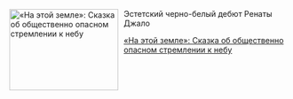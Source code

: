 <!--2025-07-18 10:15:06-->
<div class="yb">
  <div class="rss kino_kino"><a href="https://www.kino-teatr.ru/kino/art/tv/7625/" title="«На этой земле»: Сказка об общественно опасном стремлении к небу"><img src="https://www.kino-teatr.ru/art/5/2/7625/poster.jpg" width="196" height="147" align="left" hspace="5" style="margin: 0px 10px 0px 5px" alt="«На этой земле»: Сказка об общественно опасном стремлении к небу"/></a>Эстетский черно-белый дебют Ренаты Джало <p class="titl"><a href="https://www.kino-teatr.ru/kino/art/tv/7625/">«На этой земле»: Сказка об общественно опасном стремлении к небу</a></p></div>
</div>
